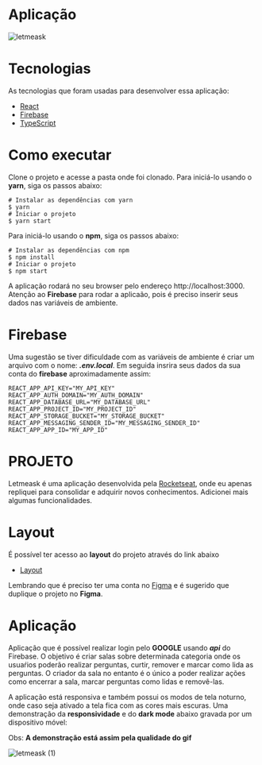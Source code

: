 # Aplicação


![letmeask](https://user-images.githubusercontent.com/37816505/137632661-48a472a3-4f4f-4797-8c75-ac6bbf9b52d9.png)

# Tecnologias
As tecnologias que foram usadas para desenvolver essa aplicação:

* [React](https://reactjs.org/)
* [Firebase](https://firebase.google.com/)
* [TypeScript](https://www.typescriptlang.org/)

# Como executar
Clone o projeto e acesse a pasta onde foi clonado.
Para iniciá-lo usando o **yarn**, siga os passos abaixo:

```
# Instalar as dependências com yarn 
$ yarn
# Iniciar o projeto
$ yarn start
```

Para iniciá-lo usando o **npm**, siga os passos abaixo:

```
# Instalar as dependências com npm 
$ npm install
# Iniciar o projeto
$ npm start
```
A aplicação rodará no seu browser pelo endereço http://localhost:3000.
Atenção ao **Firebase** para rodar a aplicaão, pois é preciso inserir seus dados nas variáveis de ambiente.

# Firebase
Uma sugestão se tiver dificuldade com as variáveis de ambiente é criar um arquivo com o nome: **_.env.local_**.
Em seguida insrira seus dados da sua conta do **firebase** aproximadamente assim:

```
REACT_APP_API_KEY="MY_API_KEY"
REACT_APP_AUTH_DOMAIN="MY_AUTH_DOMAIN"
REACT_APP_DATABASE_URL="MY_DATABASE_URL"
REACT_APP_PROJECT_ID="MY_PROJECT_ID"
REACT_APP_STORAGE_BUCKET="MY_STORAGE_BUCKET"
REACT_APP_MESSAGING_SENDER_ID="MY_MESSAGING_SENDER_ID"
REACT_APP_APP_ID="MY_APP_ID"
```

# PROJETO
Letmeask é uma aplicação desenvolvida pela [Rocketseat](https://www.rocketseat.com.br/), onde eu apenas repliquei para consolidar e adquirir novos conhecimentos. Adicionei mais algumas funcionalidades.

# Layout
É possível ter acesso ao **layout** do projeto através do link abaixo
* [Layout](https://www.figma.com/community/file/1009824839797878169/Letmeask)

Lembrando que é preciso ter uma conta no [Figma](http://figma.com/) e é sugerido que duplique o projeto no **Figma**.

# Aplicação
Aplicação que é possível realizar login pelo **GOOGLE** usando **_api_** do Firebase. O objetivo é criar salas sobre determinada categoria onde os usuaŕios poderão realizar perguntas, curtir, remover e marcar como lida as perguntas. O criador da sala no entanto é o único a poder realizar ações como encerrar a sala, marcar perguntas como lidas e removê-las.

A aplicação está responsiva e também possui os modos de tela noturno, onde caso seja ativado a tela fica com as cores mais escuras. Uma demonstração da **responsividade** e do **dark mode** abaixo gravada por um dispositivo móvel:

Obs: **A demonstração está assim pela qualidade do gif**

![letmeask (1)](https://user-images.githubusercontent.com/37816505/137633184-c5b660e6-6d5d-4dff-b9bb-44a012cd951f.gif)
